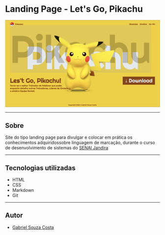 # Landing Page - Let's Go, Pikachu

![](./screenshot/preview.png)

---

## Sobre
Site do tipo landing page para divulgar e colocar em prática os conhecimentos adquiridossobre linguagem de marcação, durante o curso de desenvolvimento de sistemas do [SENAI Jandira](https://sp.senai.br/unidade/jandira/)

---

## Tecnologias utilizadas
- HTML
- CSS
- Markdown
- Git

---

## Autor
- [Gabriel Souza Costa](https://github.com/gabs0050)